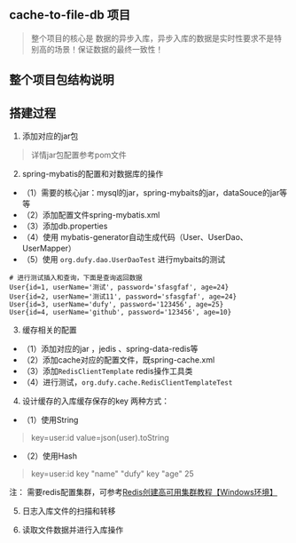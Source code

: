 ## cache-to-file-db  项目
> 整个项目的核心是 数据的异步入库，异步入库的数据是实时性要求不是特别高的场景！保证数据的最终一致性！


## 整个项目包结构说明



## 搭建过程
1. 添加对应的jar包
> 详情jar包配置参考pom文件

2. spring-mybatis的配置和对数据库的操作
- （1）需要的核心jar：mysql的jar，spring-mybaits的jar，dataSouce的jar等等
- （2）添加配置文件spring-mybatis.xml
- （3）添加db.properties
- （4）使用 mybatis-generator自动生成代码（User、UserDao、UserMapper）
- （5）使用 `org.dufy.dao.UserDaoTest` 进行mybaits的测试

````
# 进行测试插入和查询，下面是查询返回数据
User{id=1, userName='测试', password='sfasgfaf', age=24}
User{id=2, userName='测试11', password='sfasgfaf', age=24}
User{id=3, userName='dufy', password='123456', age=25}
User{id=4, userName='github', password='123456', age=10}

````
3. 缓存相关的配置
- （1）添加对应的jar ，jedis 、spring-data-redis等
- （2）添加cache对应的配置文件，既spring-cache.xml
- （3）添加`RedisClientTemplate` redis操作工具类
- （4）进行测试，`org.dufy.cache.RedisClientTemplateTest`
4. 设计缓存的入库缓存保存的key
两种方式：
- （1）使用String
> key=user:id
> value=json(user).toString
- （2）使用Hash
> key=user:id
> key "name" "dufy"
> key "age" 25

注： 需要redis配置集群，可参考[Redis创建高可用集群教程【Windows环境】](https://blog.csdn.net/u010648555/article/details/79427608)

5. 日志入库文件的扫描和转移


6. 读取文件数据并进行入库操作



